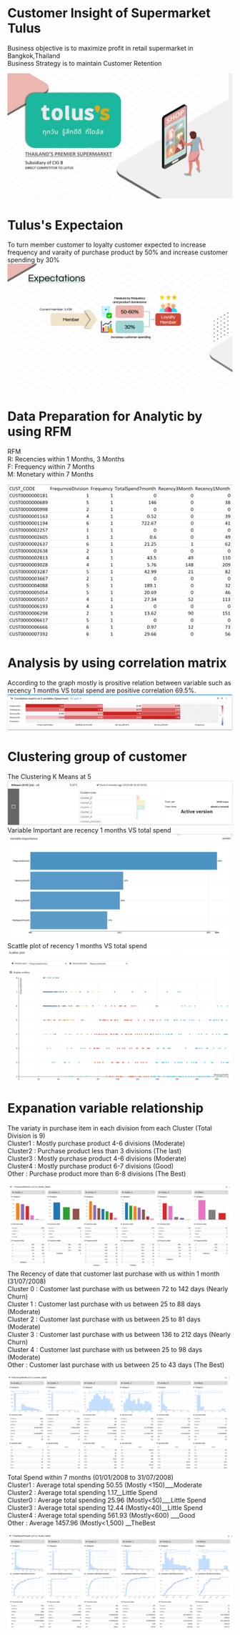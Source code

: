 # Customer Insight of Supermarket Tulus
Business objective is to maximize profit in retail supermarket in Bangkok,Thailand  
Business Strategy is to maintain Customer Retention  

![CDP Flow](https://github.com/Pinnun/MADT8101-Seminar-in-Advanced-Analytic/blob/1fe4615448610cd819ba7e3a1b46236904c9fd8b/2%20Customer%20Insight%20Analysis/Brand.png)
# Tulus's Expectaion
To turn member customer to loyalty customer expected to increase frequency and varaity of purchase product by 50% and increase customer spending by 30%  
![CDP Flow](https://github.com/Pinnun/MADT8101-Seminar-in-Advanced-Analytic/blob/a7e1ad28a965bdf82003f3b55902efedad6799ce/2%20Customer%20Insight%20Analysis/Expectations.png)
# Data Preparation for Analytic by using RFM
RFM  
R: Recencies within 1 Months, 3 Months   
F: Frequency within 7 Months  
M: Monetary within 7 Months  

![CDP Flow](https://github.com/Pinnun/MADT8101-Seminar-in-Advanced-Analytic/blob/853d85812c6adb1a096dff1ceb067f2a9aa488a9/2%20Customer%20Insight%20Analysis/RFM%20Data.png)
# Analysis by using correlation matrix
According to the graph mostly is prositive relation between variable such as recency 1 months VS total spend are positive correlation 69.5%.
![CDP Flow](https://github.com/Pinnun/MADT8101-Seminar-in-Advanced-Analytic/blob/d47e06da241aa8751d6ad49a30eaafcb3c414442/2%20Customer%20Insight%20Analysis/Corrlation%20matrix.png)
# Clustering group of customer
The Clustering K Means at 5
![CDP Flow](https://github.com/Pinnun/MADT8101-Seminar-in-Advanced-Analytic/blob/1c387a16e188e5c7c320e5a6fd9d29f2f6de2db0/2%20Customer%20Insight%20Analysis/Result.png)
Variable Important are recency 1 months VS total spend
![CDP Flow](https://github.com/Pinnun/MADT8101-Seminar-in-Advanced-Analytic/blob/39a2cf5ec6ad66c991e90db042b812ff7f563782/2%20Customer%20Insight%20Analysis/Viriable%20importance.png)
Scattle plot of recency 1 months VS total spend
![CDP Flow](https://github.com/Pinnun/MADT8101-Seminar-in-Advanced-Analytic/blob/b2a276756a977a073c74750b570cac48648b1054/2%20Customer%20Insight%20Analysis/ScatterPlot.png)
# Expanation variable relationship
The variaty in purchase item in each division from each Cluster (Total Division is 9)  
Cluster1 :  Mostly purchase product 4-6 divisions (Moderate)  
Cluster2 : Purchase product less than 3 divisions (The last)  
Cluster3 : Mostly purchase product 4-6 divisions  (Moderate)  
Cluster4 : Mostly purchase product 6-7 divisions (Good)  
Other : Purchase product more than 6-8 divisions (The Best)  

![CDP Flow](https://github.com/Pinnun/MADT8101-Seminar-in-Advanced-Analytic/blob/5df312be4ad9a9306641d7c63014709431bd9501/2%20Customer%20Insight%20Analysis/ClusterbyFrequencyDivision.png)  
The Recency of date that customer last purchase with us within 1 month (31/07/2008)  
Cluster 0 : Customer last purchase with us between 72 to 142 days (Nearly Churn)  
Cluster 1 : Customer last purchase with us between 25 to 88 days (Moderate)  
Cluster 2 : Customer last purchase with us between 25 to 81 days (Moderate)  
Cluster 3 : Customer last purchase with us between 136 to 212 days (Nearly Churn)  
Cluster 4 : Customer last purchase with us between 25 to 98 days (Moderate)  
Other : Customer last purchase with us between 25 to 43 days (The Best)  

![CDP Flow](https://github.com/Pinnun/MADT8101-Seminar-in-Advanced-Analytic/blob/5df312be4ad9a9306641d7c63014709431bd9501/2%20Customer%20Insight%20Analysis/ClusterbyRecency1Month.png)  
Total Spend within 7 months (01/01/2008 to 31/07/2008)  
Cluster1 : Average total spending 50.55 (Mostly <150)___Moderate  
Cluster2 : Average total spending 1.17__Little Spend  
Cluster0 : Average total spending 25.96 (Mostly<50)___Little Spend  
Cluster3 : Average total spending 12.44 (Mostly<40)__Little Spend  
Cluster4 : Average total spending 561.93 (Mostly<600) ___Good  
Other : Average 1457.96 (Mostly<1,500) __TheBest  

![CDP Flow](https://github.com/Pinnun/MADT8101-Seminar-in-Advanced-Analytic/blob/5df312be4ad9a9306641d7c63014709431bd9501/2%20Customer%20Insight%20Analysis/ClusterbyTotalSpend.png)
